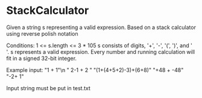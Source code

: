 # StackCalculator

Given a string s representing a valid expression.
Based on a stack calculator using reverse polish notation

Conditions:
  1 <= s.length <= 3 * 105
  s consists of digits, '+', '-', '(', ')', and ' '.
  s represents a valid expression.
  Every number and running calculation will fit in a signed 32-bit integer.
  
Example input:
"1 + 1"\n
" 2-1 + 2 "
"(1+(4+5+2)-3)+(6+8)"
"+48 + -48"
"-2+ 1"

Input string must be put in test.txt
